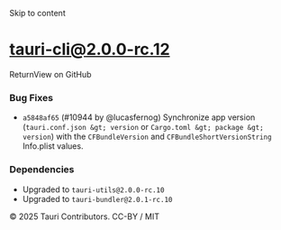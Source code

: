 Skip to content
# tauri-cli@2.0.0-rc.12
ReturnView on GitHub
### Bug Fixes
  * `a5848af65` (#10944 by @lucasfernog) Synchronize app version (`tauri.conf.json &gt; version` or `Cargo.toml &gt; package &gt; version`) with the `CFBundleVersion` and `CFBundleShortVersionString` Info.plist values.


### Dependencies
  * Upgraded to `tauri-utils@2.0.0-rc.10`
  * Upgraded to `tauri-bundler@2.0.1-rc.10`


© 2025 Tauri Contributors. CC-BY / MIT
